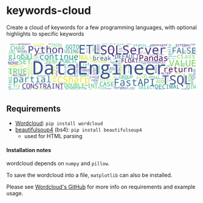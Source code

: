 # keywords-cloud
Create a cloud of keywords for a few programming languages, with optional highlights to specific keywords

![Alt text](/sample_output.png?raw=true "Sample Output")

## Requirements

- [Wordcloud](https://github.com/amueller/word_cloud): `pip install wordcloud`
- [beautifulsoup4](https://pypi.org/project/beautifulsoup4/) (bs4): `pip install beautifulsoup4`
  - used for HTML parsing

#### Installation notes

wordcloud depends on `numpy` and `pillow`.

To save the wordcloud into a file, `matplotlib` can also be installed.


Please see [Wordcloud's GitHub](https://github.com/amueller/word_cloud) for more info on requirements and example usage.
